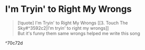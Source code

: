 # I'm Tryin' to Right My Wrongs

> [!quote] I'm Tryin' to Right My Wrongs
[[3. Touch The Sky#^3592c2|I'm tryin' to right my wrongs]]  
But it's funny them same wrongs helped me write this song

^70c72d


